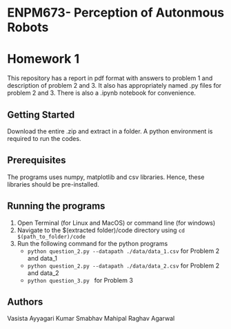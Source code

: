 # ENPM673- Perception of Autonmous Robots
# Homework 1
This repository has a report in pdf format with answers to problem 1 and description of problem 2 and 3. It also has appropriately named .py files for problem 2 and 3. There is also a .ipynb notebook for convenience.
## Getting Started
Download the entire .zip and extract in a folder. A python environment is required to run the codes.
## Prerequisites
The programs uses numpy, matplotlib and csv libraries. Hence, these libraries should be pre-installed. 
## Running the programs
1. Open Terminal (for Linux and MacOS) or command line (for windows)
2.  Navigate to the $(extracted folder)/code directory using ```cd $(path_to_folder)/code```
3.  Run the following command for the python programs 
    - ```python question_2.py --datapath ./data/data_1.csv``` for Problem 2 and data_1
    - ```python question_2.py --datapath ./data/data_2.csv``` for Problem 2 and data_2
    - ```python question_3.py ``` for Problem 3
## Authors
Vasista Ayyagari
Kumar Smabhav Mahipal
Raghav Agarwal
